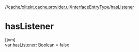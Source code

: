 //[cache](../../../index.md)/[xlitekt.cache.provider.ui](../index.md)/[InterfaceEntryType](index.md)/[hasListener](has-listener.md)

# hasListener

[jvm]\
var [hasListener](has-listener.md): [Boolean](https://kotlinlang.org/api/latest/jvm/stdlib/kotlin/-boolean/index.html) = false
